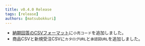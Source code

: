 ```yaml
---
title: v0.4.0 Release
tags: [release]
authors: [matsubokkuri]
---
```


<!-- truncate -->

- [納期回答のCSVフォーマット](/docs/csv)に`小売コード`を追加しました。
- 商品CSVと新規受注CSVに`カタログURL`と`承認図URL`を追加しました。

